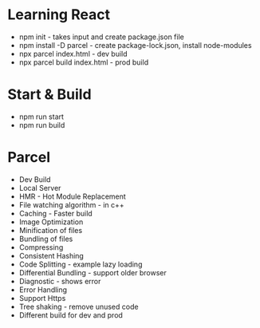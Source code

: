 # Learning React
- npm init - takes input and create package.json file
- npm install -D parcel - create package-lock.json, install node-modules
- npx parcel index.html - dev build
- npx parcel build index.html - prod build 

# Start & Build 
- npm run start
- npm run build

# Parcel
- Dev Build
- Local Server
- HMR - Hot Module Replacement
- File watching algorithm - in c++
- Caching - Faster build
- Image Optimization
- Minification of files
- Bundling of files
- Compressing
- Consistent Hashing
- Code Splitting - example lazy loading
- Differential Bundling - support older browser
- Diagnostic - shows error
- Error Handling
- Support Https
- Tree shaking - remove unused code
- Different build for dev and prod